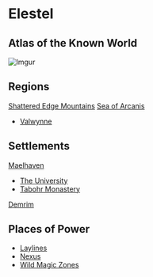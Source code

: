 <!-- TITLE: Elestel -->
<!-- SUBTITLE: The World & its Environs -->

# Elestel
## Atlas of the Known World

![Imgur](https://i.imgur.com/wlyfEDU.jpg)


## Regions
[Shattered Edge Mountains](regions/shattered-edge-mountains)
[Sea of Arcanis](regions/sea-of-arcanis)
* [Valwynne](regions/valwynne)

## Settlements
[Maelhaven](settlements/maelhaven)
* [The University](settlements/university)
* [Tabohr Monastery](settlements/tabohr_monastery)

[Demrim](settlements/demrim)
## Places of Power
* [Laylines](places_of_power/laylines)
* [Nexus](places_of_power/nexus)
* [Wild Magic Zones](places_of_power/wild_magic)


